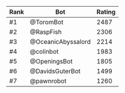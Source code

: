 Rank|Bot|Rating
---|---|---
#1|@ToromBot|2487
#2|@RaspFish|2306
#3|@OceanicAbyssalord|2214
#4|@colinbot|1983
#5|@OpeningsBot|1805
#6|@DavidsGuterBot|1499
#7|@pawnrobot|1260

